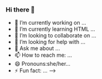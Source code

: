 ### Hi there 👋


- 🔭 I’m currently working on ...
- 🌱 I’m currently learning HTML ...
- 👯 I’m looking to collaborate on ...
- 🤔 I’m looking for help with ...
- 💬 Ask me about ...
- 📫 How to reach me: ...
- 😄 Pronouns:she/her...
- ⚡ Fun fact: ...
-->
